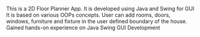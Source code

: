 This is a 2D Floor Planner App.
It is developed using Java and Swing for GUI
It is based on various OOPs concepts. 
User can add rooms, doors, windows, furniture and fixture in the user defined boundary of the house.
Gained hands-on experience on Java Swing GUI Development
